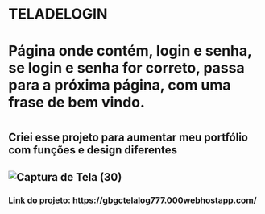 # TELADELOGIN
<h1>Página onde contém, login e senha, se login e senha for correto, passa para a próxima página, com uma frase de bem vindo.<h1/>

<h2>Criei esse projeto para aumentar meu portfólio com funções e design diferentes<h2/>

![Captura de Tela (30)](https://user-images.githubusercontent.com/79383274/212808107-ee63995c-921e-4da2-adf0-9cba5c5efff8.png)

<h3>Link do projeto: https://gbgctelalog777.000webhostapp.com/<h3/>
